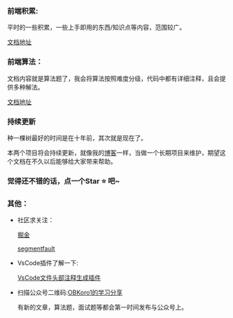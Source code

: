 ### 前端积累:

平时的一些积累，一些上手即用的东西/知识点等内容，范围较广。

[文档地址](http://obkoro1.com/)

### 前端算法：

文档内容就是算法题了，我会将算法按照难度分级，代码中都有详细注释，且会提供多种解法。

[文档地址](http://obkoro1.com/)

### 持续更新

种一棵树最好的时间是在十年前，其次就是现在了。

本两个项目将会持续更新，就像我的[博客](http://obkoro1.com/)一样，当做一个长期项目来维护，期望这个文档在不久以后能够给大家带来帮助。

### 觉得还不错的话，点一个Star ⭐️ 吧~

### 其他：

* 社区求关注：

    [掘金](https://juejin.im/user/58714f0eb123db4a2eb95372/posts)
 
    [segmentfault](https://segmentfault.com/u/obkoro1/articles)

* VsCode插件了解一下:

    [VsCode文件头部注释生成插件](https://github.com/OBKoro1/koro1FileHeader)

* 扫描公众号二维码:[OBKoro1的学习分享](https://user-gold-cdn.xitu.io/2018/5/1/1631b6f52f7e7015.jpeg?w=344&h=344&f=jpeg&s=8317)

    有新的文章，算法题，面试题等都会第一时间发布与公众号上。